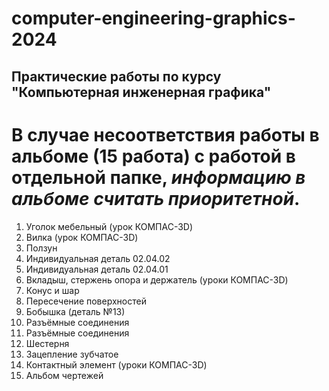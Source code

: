 # computer-engineering-graphics-2024
## Практические работы по курсу "Компьютерная инженерная графика"
# В случае несоответствия работы в альбоме (15 работа) с работой в отдельной папке, *информацию в альбоме считать приоритетной*.

1. Уголок мебельный (урок КОМПАС-3D)
2. Вилка (урок КОМПАС-3D)
3. Ползун
4. Индивидуальная деталь 02.04.02
5. Индивидуальная деталь 02.04.01
6. Вкладыш, стержень опора и держатель (уроки КОМПАС-3D)
7. Конус и шар
8. Пересечение поверхностей
9. Бобышка (деталь №13)
10. Разъёмные соединения
11. Разъёмные соединения
12. Шестерня
13. Зацепление зубчатое
14. Контактный элемент (уроки КОМПАС-3D)
15. Альбом чертежей
